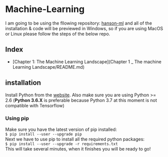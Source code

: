# Machine-Learning

I am going to be using the fllowing repository: [hanson-ml](https://github.com/ageron/handson-ml) and all of the installation & code will be previewed in Windows, so if you are using MacOS or Linux please follow the steps of the below repo.

## Index

- [Chapter 1: The Machine Learning Landscape](Chapter 1 _ The machine Learning Landscape/README.md)

## installation

Install Python from the [website](https://www.python.org/downloads/). Also make sure you are using Python >= 2.6 (**Python 3.6.X** is preferable because Python 3.7 at this moment is not compatible with Tensorflow)

### Using pip

Make sure you have the latest version of pip installed:<br>
`$ pip install --user --upgrade pip`<br>
Next we have to use pip to install all the required python packages:<br>
`$ pip install --user --upgrade -r requirements.txt`<br>
This will take several minutes, when it finishes you will be ready to go!
